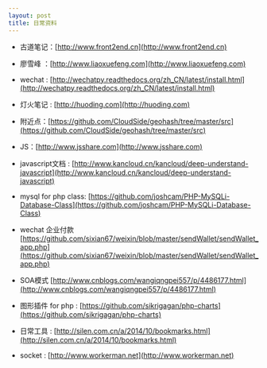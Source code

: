 ```yaml
---
layout: post
title: 日常资料
---
```




- 古道笔记：[http://www.front2end.cn](http://www.front2end.cn)

- 廖雪峰 ：[http://www.liaoxuefeng.com](http://www.liaoxuefeng.com)

- wechat : [http://wechatpy.readthedocs.org/zh_CN/latest/install.html](http://wechatpy.readthedocs.org/zh_CN/latest/install.html)

- 灯火笔记 : [http://huoding.com](http://huoding.com)

- 附近点：[https://github.com/CloudSide/geohash/tree/master/src](https://github.com/CloudSide/geohash/tree/master/src)

- JS：[http://www.jsshare.com](http://www.jsshare.com)

- javascript文档 : [http://www.kancloud.cn/kancloud/deep-understand-javascript](http://www.kancloud.cn/kancloud/deep-understand-javascript)

- mysql for php class: [https://github.com/joshcam/PHP-MySQLi-Database-Class](https://github.com/joshcam/PHP-MySQLi-Database-Class)

- wechat 企业付款 [https://github.com/sixian67/weixin/blob/master/sendWallet/sendWallet_app.php](https://github.com/sixian67/weixin/blob/master/sendWallet/sendWallet_app.php)

- SOA模式  [http://www.cnblogs.com/wangiqngpei557/p/4486177.html](http://www.cnblogs.com/wangiqngpei557/p/4486177.html)

- 图形插件 for php : [https://github.com/sikrigagan/php-charts](https://github.com/sikrigagan/php-charts)

- 日常工具 : [http://silen.com.cn/a/2014/10/bookmarks.html](http://silen.com.cn/a/2014/10/bookmarks.html)

- socket : [http://www.workerman.net](http://www.workerman.net)


